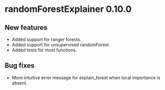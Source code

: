 # randomForestExplainer 0.10.0
## New features
* Added support for ranger forests.
* Added support for unsupervised randomForest.
* Added tests for most functions.

## Bug fixes
* More intuitive error message for explain_forest when local importance is absent.
